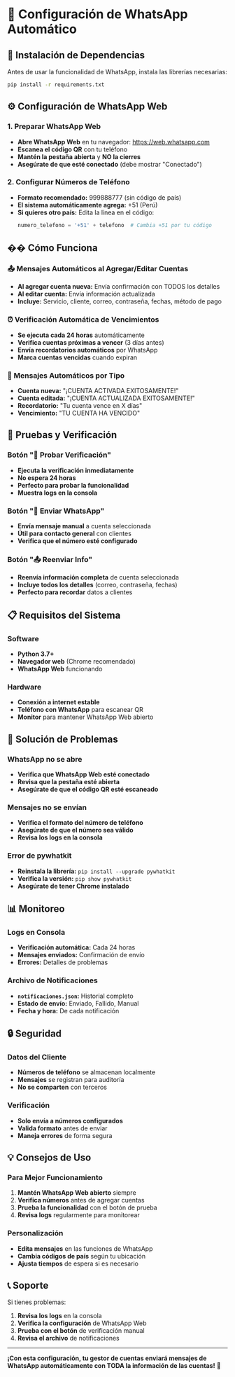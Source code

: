 # 📱 Configuración de WhatsApp Automático

## 🚀 Instalación de Dependencias

Antes de usar la funcionalidad de WhatsApp, instala las librerías necesarias:

```bash
pip install -r requirements.txt
```

## ⚙️ Configuración de WhatsApp Web

### 1. Preparar WhatsApp Web
- **Abre WhatsApp Web** en tu navegador: https://web.whatsapp.com
- **Escanea el código QR** con tu teléfono
- **Mantén la pestaña abierta** y **NO la cierres**
- **Asegúrate de que esté conectado** (debe mostrar "Conectado")

### 2. Configurar Números de Teléfono
- **Formato recomendado:** 999888777 (sin código de país)
- **El sistema automáticamente agrega:** +51 (Perú)
- **Si quieres otro país:** Edita la línea en el código:
  ```python
  numero_telefono = '+51' + telefono  # Cambia +51 por tu código
  ```

## �� Cómo Funciona

### 📤 Mensajes Automáticos al Agregar/Editar Cuentas
- **Al agregar cuenta nueva:** Envía confirmación con TODOS los detalles
- **Al editar cuenta:** Envía información actualizada
- **Incluye:** Servicio, cliente, correo, contraseña, fechas, método de pago

### ⏰ Verificación Automática de Vencimientos
- **Se ejecuta cada 24 horas** automáticamente
- **Verifica cuentas próximas a vencer** (3 días antes)
- **Envía recordatorios automáticos** por WhatsApp
- **Marca cuentas vencidas** cuando expiran

### 📱 Mensajes Automáticos por Tipo
- **Cuenta nueva:** "¡CUENTA ACTIVADA EXITOSAMENTE!"
- **Cuenta editada:** "¡CUENTA ACTUALIZADA EXITOSAMENTE!"
- **Recordatorio:** "Tu cuenta vence en X días"
- **Vencimiento:** "TU CUENTA HA VENCIDO"

## 🧪 Pruebas y Verificación

### Botón "🧪 Probar Verificación"
- **Ejecuta la verificación inmediatamente**
- **No espera 24 horas**
- **Perfecto para probar la funcionalidad**
- **Muestra logs en la consola**

### Botón "📱 Enviar WhatsApp"
- **Envía mensaje manual** a cuenta seleccionada
- **Útil para contacto general** con clientes
- **Verifica que el número esté configurado**

### Botón "📤 Reenviar Info"
- **Reenvía información completa** de cuenta seleccionada
- **Incluye todos los detalles** (correo, contraseña, fechas)
- **Perfecto para recordar** datos a clientes

## 📋 Requisitos del Sistema

### Software
- **Python 3.7+**
- **Navegador web** (Chrome recomendado)
- **WhatsApp Web** funcionando

### Hardware
- **Conexión a internet estable**
- **Teléfono con WhatsApp** para escanear QR
- **Monitor** para mantener WhatsApp Web abierto

## 🚨 Solución de Problemas

### WhatsApp no se abre
- **Verifica que WhatsApp Web esté conectado**
- **Revisa que la pestaña esté abierta**
- **Asegúrate de que el código QR esté escaneado**

### Mensajes no se envían
- **Verifica el formato del número de teléfono**
- **Asegúrate de que el número sea válido**
- **Revisa los logs en la consola**

### Error de pywhatkit
- **Reinstala la librería:** `pip install --upgrade pywhatkit`
- **Verifica la versión:** `pip show pywhatkit`
- **Asegúrate de tener Chrome instalado**

## 📊 Monitoreo

### Logs en Consola
- **Verificación automática:** Cada 24 horas
- **Mensajes enviados:** Confirmación de envío
- **Errores:** Detalles de problemas

### Archivo de Notificaciones
- **`notificaciones.json`:** Historial completo
- **Estado de envío:** Enviado, Fallido, Manual
- **Fecha y hora:** De cada notificación

## 🔒 Seguridad

### Datos del Cliente
- **Números de teléfono** se almacenan localmente
- **Mensajes** se registran para auditoría
- **No se comparten** con terceros

### Verificación
- **Solo envía a números configurados**
- **Valida formato** antes de enviar
- **Maneja errores** de forma segura

## 💡 Consejos de Uso

### Para Mejor Funcionamiento
1. **Mantén WhatsApp Web abierto** siempre
2. **Verifica números** antes de agregar cuentas
3. **Prueba la funcionalidad** con el botón de prueba
4. **Revisa logs** regularmente para monitorear

### Personalización
- **Edita mensajes** en las funciones de WhatsApp
- **Cambia códigos de país** según tu ubicación
- **Ajusta tiempos** de espera si es necesario

## 📞 Soporte

Si tienes problemas:
1. **Revisa los logs** en la consola
2. **Verifica la configuración** de WhatsApp Web
3. **Prueba con el botón** de verificación manual
4. **Revisa el archivo** de notificaciones

---

**¡Con esta configuración, tu gestor de cuentas enviará mensajes de WhatsApp automáticamente con TODA la información de las cuentas!** 🎉 